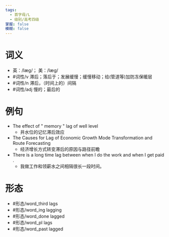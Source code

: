 ```yaml
---
tags:
  - 首字母/L
  - 级别/高考四级
掌握: false
模糊: false
---
```

# 词义
- 英：/læɡ/； 美：/læɡ/
- #词性/v  滞后；落后于；发展缓慢；缓慢移动；给(管道等)加防冻保暖层
- #词性/n  滞后，（时间上的）间隔
- #词性/adj  慢的；最后的
# 例句
- The effect of " memory " lag of well level
	- 井水位的记忆滞后效应
- The Causes for Lag of Economic Growth Mode Transformation and Route Forecasting
	- 经济增长方式转变滞后的原因与路径前瞻
- There is a long time lag between when I do the work and when I get paid .
	- 我做工作和领薪水之间相隔很长一段时间。
# 形态
- #形态/word_third lags
- #形态/word_ing lagging
- #形态/word_done lagged
- #形态/word_pl lags
- #形态/word_past lagged
